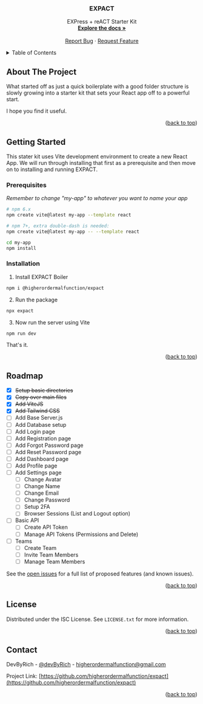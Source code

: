 <div>
<h3 align="center">EXPACT</h3>

  <p align="center">
    EXPress + reACT Starter Kit
    <br />
    <a href="https://github.com/higherordermalfunction/expact"><strong>Explore the docs »</strong></a>
    <br />
    <br />
    <a href="https://github.com/higherordermalfunction/expact/issues">Report Bug</a>
    ·
    <a href="https://github.com/higherordermalfunction/expact/issues">Request Feature</a>
  </p>
</div>

<!-- TABLE OF CONTENTS -->
<details name="readme-top">
  <summary>Table of Contents</summary>
  <ol>
    <li>
      <a href="#about-the-project">About The Project</a>
    </li>
    <li>
      <a href="#getting-started">Getting Started</a>
      <ul>
        <li><a href="#prerequisites">Prerequisites</a></li>
        <li><a href="#installation">Installation</a></li>
      </ul>
    </li>
    <li><a href="#roadmap">Roadmap</a></li>
    <li><a href="#license">License</a></li>
    <li><a href="#contact">Contact</a></li>
  </ol>
</details>



<!-- ABOUT THE PROJECT -->
## About The Project

What started off as just a quick boilerplate with a good folder structure is slowly growing into a starter kit that 
sets your React app off to a powerful start.

I hope you find it useful.

<p align="right">(<a href="#readme-top">back to top</a>)</p>


<!-- GETTING STARTED -->
## Getting Started

This stater kit uses Vite development environment to create a new React App. We will run through installing that 
first as a prerequisite and then move on to installing and running EXPACT.

### Prerequisites
 
_Remember to change "my-app" to whatever you want to name your app_
```sh
# npm 6.x
npm create vite@latest my-app --template react

# npm 7+, extra double-dash is needed:
npm create vite@latest my-app -- --template react

cd my-app
npm install
``` 

### Installation

1. Install EXPACT Boiler
```sh
npm i @higherordermalfunction/expact
```

2. Run the package
```sh
npx expact
```

3. Now run the server using Vite
```sh
npm run dev
```
That's it.


<p align="right">(<a href="#readme-top">back to top</a>)</p>


<!-- ROADMAP -->
## Roadmap

- [x] ~~Setup basic directories~~
- [x] ~~Copy over main files~~
- [x] ~~Add ViteJS~~
- [x] ~~Add Tailwind CSS~~
- [ ] Add Base Server.js
- [ ] Add Database setup
- [ ] Add Login page 
- [ ] Add Registration page
- [ ] Add Forgot Password page
- [ ] Add Reset Password page
- [ ] Add Dashboard page
- [ ] Add Profile page
- [ ] Add Settings page
  - [ ] Change Avatar
  - [ ] Change Name
  - [ ] Change Email
  - [ ] Change Password
  - [ ] Setup 2FA
  - [ ] Browser Sessions (List and Logout option)
- [ ] Basic API
  - [ ] Create API Token
  - [ ] Manage API Tokens (Permissions and Delete)
- [ ] Teams
  - [ ] Create Team
  - [ ] Invite Team Members
  - [ ] Manage Team Members

See the [open issues](https://github.com/higherordermalfunction/expact) for a full list of proposed features (and known issues).

<p align="right">(<a href="#readme-top">back to top</a>)</p>


<!-- LICENSE -->
## License

Distributed under the ISC License. See `LICENSE.txt` for more information.

<p align="right">(<a href="#readme-top">back to top</a>)</p>



<!-- CONTACT -->
## Contact

DevByRich - [@devByRich](https://twitter.com/devbyrich) - higherordermalfunction@gmail.com

Project Link: [https://github.com/higherordermalfunction/expact](https://github.com/higherordermalfunction/expact)

<p align="right">(<a href="#readme-top">back to top</a>)</p>
